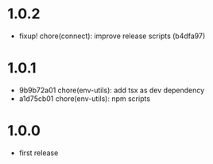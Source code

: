# 1.0.2

-   fixup! chore(connect): improve release scripts (b4dfa97)

# 1.0.1

-   9b9b72a01 chore(env-utils): add tsx as dev dependency
-   a1d75cb01 chore(env-utils): npm scripts

# 1.0.0

-   first release
